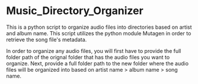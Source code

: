 # Music_Directory_Organizer
This is a python script to organize audio files into directories based on artist and album name.
This script utilizes the python module Mutagen in order to retrieve the song file's metadata.

In order to organize any audio files, you will first have to provide the full folder path of the orignal folder that has the audio files you want to organize. 
Next, provide a full folder path to the new folder where the audio files will be organized into based on artist name > album name > song name.